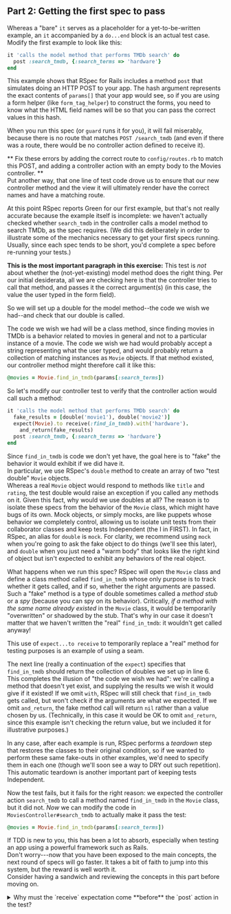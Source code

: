 ## Part 2: Getting the first spec to pass

Whereas a "bare" `it` serves as a
placeholder for a yet-to-be-written example, an `it` accompanied
by a `do...end` block is an actual test case.
Modify the first example to look like this:

```ruby
it 'calls the model method that performs TMDb search' do
  post :search_tmdb, {:search_terms => 'hardware'}
end
```

This example shows that RSpec for Rails includes a method `post` that
simulates doing an HTTP POST to your app.  The hash argument
represents the exact contents of `params[]` that your app would see,
so if you are using a form helper (like `form_tag_helper`) to
construct the forms, you need to know what the HTML field names will
be so that you can pass the correct values in this hash.

When you run this spec (or `guard` runs it for you), it will fail
miserably, because there is no route that matches `POST /search_tmdb`
(and even if there was a route, there would be no controller action
defined to receive it).

** Fix these errors by adding the correct route to `config/routes.rb`
to match this POST, and adding a controller action with an empty body
to the Movies controller.  **  
Put another way, that one line of test code drove us to
ensure that our new controller method and the view it will ultimately
render have the correct names and have a matching route.

At this point RSpec reports Green for our first example, but that's not
really accurate because the example itself is incomplete: we
haven't actually checked whether `search_tmdb` in the controller calls a model method to
search TMDb, as the spec requires.  (We did this deliberately in order
to illustrate some of the mechanics necessary to get your first specs
running.  Usually, since each spec tends to be short, you'd complete a
spec before re-running your tests.) 

**This is the most important paragraph in this exercise:**  This test
is _not_ about whether the (not-yet-existing) model method does the
right thing.  Per our initial desiderata, all we are checking here is
that the controller tries to call that method, and passes it the
correct argument(s) (in this case, the value the user typed in the
form field).

So we will set up a double for the model method--the code we wish we had--and check that our
double is called.

The code we wish we had 
will be a class method, since finding movies in TMDb is 
a behavior related to movies
in general and not to a particular instance of a movie.
The code we wish we had would probably accept
a string representing what the user typed, and would probably return a
collection of matching instances as `Movie` objects.
If that method existed, our controller method might therefore
call it like this:

```ruby
@movies = Movie.find_in_tmdb(params[:search_terms])
```

So let's modify our controller test to verify that the controller
action would call such a method:

```ruby
it 'calls the model method that performs TMDb search' do
  fake_results = [double('movie1'), double('movie2')]
  expect(Movie).to receive(:find_in_tmdb).with('hardware').
    and_return(fake_results)
  post :search_tmdb, {:search_terms => 'hardware'}
end
```

Since `find_in_tmdb` is code we don't yet have, the goal here is to
"fake" the 
behavior it would exhibit if we did have it.  
In particular, 
we use RSpec's `double` method 
to create an array of two "test double" `Movie` objects.  
Whereas a real `Movie` object would respond to methods like `title`
and `rating`, the test double would raise an exception if you called
any methods on it.  Given this fact, why would we use  doubles at
all?  The reason is to isolate these specs from the behavior of the
`Movie` class, which might have bugs of its own.  Mock objects, or
simply mocks, are like
puppets whose behavior we completely control, allowing us to
isolate unit tests 
from their collaborator classes and keep tests Independent (the I in
FIRST).
In fact, in RSpec, an alias for `double` is `mock`.  For clarity,
we recommend using `mock` when you're going to ask the
fake object to do things (we'll see this later), and `double` when you just need a
"warm body" that looks like the right kind of object but isn't expected
to exhibit any behaviors of the real object.

What happens when we run this spec?  RSpec will open the `Movie` class
and define a class method called `find_in_tmdb` whose only purpose
is to track whether it gets called, and if so, whether the right
arguments are passed.  Such a "fake" method is a type of double
sometimes called a _method stub_ or a _spy_ (because you can spy on
its behavior).  Critically, _if a method with the same name
  already existed_ in the `Movie` class, it would be 
temporarily "overwritten" or shadowed by the stub.
That's why in our case it doesn't matter that we
haven't written the "real" `find_in_tmdb`: it wouldn't get called anyway!

This use of `expect...to receive` to temporarily replace a "real" method
for testing purposes is an example of using a seam.

The next line (really a continuation of the `expect`) specifies that
`find_in_tmdb` should return the collection of doubles we set up in
line 6.  This completes the illusion of "the code we wish we had":
we're calling a method that doesn't yet exist, and supplying the
results we wish it would give if it existed!  If we omit `with`, RSpec
will still check that `find_in_tmdb` gets called, but won't check if
the arguments are what we expected.  If we omit `and_return`, the fake
method call will return `nil` rather than a value chosen by us.
(Technically, in this case it would be OK to omit `and_return`, since
this example isn't checking the return value, but we included it for
illustrative purposes.)

In any case, after each example is run, RSpec performs a _teardown_ step
that restores the classes to their original
condition, so if we wanted to perform these same fake-outs in other examples,
we'd need to specify them in each one (though we'll soon see a
way to DRY out such repetition).  This automatic teardown is another
important part of keeping tests
Independent. 

Now the test fails, but it fails for the right reason: we expected the
controller action `search_tmdb` to call a method named `find_in_tmdb`
in the `Movie` class, but it did not.  _Now_ we can modify the code in
`MoviesController#search_tmdb` to
actually make it pass the test:

```ruby
@movies = Movie.find_in_tmdb(params[:search_terms])
```

If TDD is new to you, this has been a lot to absorb, especially when
testing an app using a powerful  framework such as  Rails.  
Don't worry---now
that you have been exposed to the main concepts, the next round of specs
will go faster.  It takes a bit of faith to jump into this system, but
the reward is well worth it.  
Consider having a sandwich and reviewing the concepts in this part
before moving on.

<details>
  <summary>
  Why must the `receive` expectation  come
  **before** the `post` action in the test?
  </summary>
  <p><blockquote>
  As part of the test setup, the expectation needs to establish a
  method stub for `find_in_tmdb` that can be monitored to make sure it was
  called.  Since the `post` action is eventually going to result in calling
  `find_in_tmdb`, the double must be set up before the `post` 
  occurs.
  </blockquote></p>
</details>
<br />

